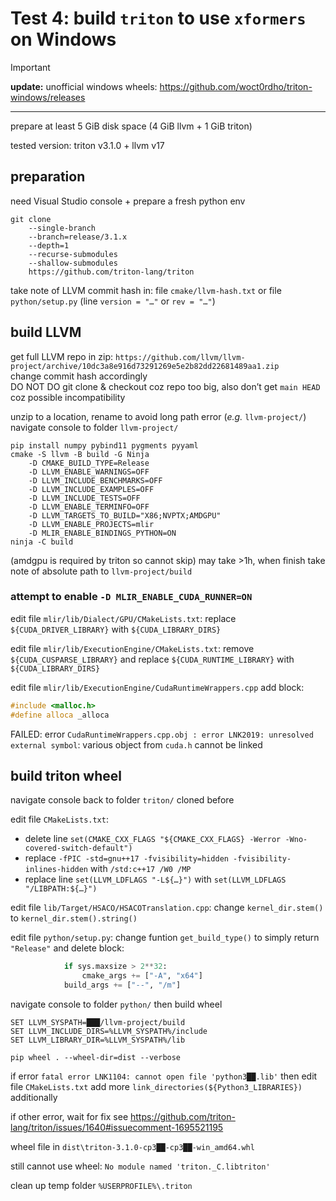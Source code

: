 # Test 4: build `triton` to use `xformers` on Windows

> [!IMPORTANT]
> **update:** unofficial windows wheels: https://github.com/woct0rdho/triton-windows/releases

---

prepare at least 5 GiB disk space (4 GiB llvm + 1 GiB triton)

tested version: triton v3.1.0 + llvm v17

## preparation

need Visual Studio console + prepare a fresh python env
```
git clone
	--single-branch
	--branch=release/3.1.x
	--depth=1
	--recurse-submodules
	--shallow-submodules
	https://github.com/triton-lang/triton
```
take note of LLVM commit hash in: file `cmake/llvm-hash.txt` or file `python/setup.py` (line `version = "…"` or `rev = "…"`)

## build LLVM

get full LLVM repo in zip: `https://github.com/llvm/llvm-project/archive/10dc3a8e916d73291269e5e2b82dd22681489aa1.zip`<br />
change commit hash accordingly<br />
DO NOT DO git clone & checkout coz repo too big, also don’t get `main HEAD` coz possible incompatibility

unzip to a location, rename to avoid long path error (*e.g.* `llvm-project/`)<br />navigate console to folder `llvm-project/`
```
pip install numpy pybind11 pygments pyyaml
cmake -S llvm -B build -G Ninja
	-D CMAKE_BUILD_TYPE=Release
	-D LLVM_ENABLE_WARNINGS=OFF
	-D LLVM_INCLUDE_BENCHMARKS=OFF
	-D LLVM_INCLUDE_EXAMPLES=OFF
	-D LLVM_INCLUDE_TESTS=OFF
	-D LLVM_ENABLE_TERMINFO=OFF
	-D LLVM_TARGETS_TO_BUILD="X86;NVPTX;AMDGPU"
	-D LLVM_ENABLE_PROJECTS=mlir
	-D MLIR_ENABLE_BINDINGS_PYTHON=ON
ninja -C build
```
(amdgpu is required by triton so cannot skip) may take >1h, when finish take note of absolute path to `llvm-project/build`

### attempt to enable `-D MLIR_ENABLE_CUDA_RUNNER=ON`

edit file `mlir/lib/Dialect/GPU/CMakeLists.txt`: replace `${CUDA_DRIVER_LIBRARY}` with `${CUDA_LIBRARY_DIRS}`

edit file `mlir/lib/ExecutionEngine/CMakeLists.txt`: remove `${CUDA_CUSPARSE_LIBRARY}` and replace `${CUDA_RUNTIME_LIBRARY}` with `${CUDA_LIBRARY_DIRS}`

edit file `mlir/lib/ExecutionEngine/CudaRuntimeWrappers.cpp` add block:
```cpp
#include <malloc.h>
#define alloca _alloca
```
FAILED: error `CudaRuntimeWrappers.cpp.obj : error LNK2019: unresolved external symbol`: various object from `cuda.h` cannot be linked

## build triton wheel

navigate console back to folder `triton/` cloned before

edit file `CMakeLists.txt`:
- delete line `set(CMAKE_CXX_FLAGS "${CMAKE_CXX_FLAGS} -Werror -Wno-covered-switch-default")`
- replace `-fPIC -std=gnu++17 -fvisibility=hidden -fvisibility-inlines-hidden` with `/std:c++17 /W0 /MP`
- replace line `set(LLVM_LDFLAGS "-L${…}")` with `set(LLVM_LDFLAGS "/LIBPATH:${…}")`

edit file `lib/Target/HSACO/HSACOTranslation.cpp`: change `kernel_dir.stem()` to `kernel_dir.stem().string()`

edit file `python/setup.py`: change funtion `get_build_type()` to simply return `"Release"` and delete block:
```python
            if sys.maxsize > 2**32:
                cmake_args += ["-A", "x64"]
            build_args += ["--", "/m"]
```
navigate console to folder `python/` then build wheel
```batchfile
SET LLVM_SYSPATH=███/llvm-project/build
SET LLVM_INCLUDE_DIRS=%LLVM_SYSPATH%/include
SET LLVM_LIBRARY_DIR=%LLVM_SYSPATH%/lib

pip wheel . --wheel-dir=dist --verbose
```
if error `fatal error LNK1104: cannot open file 'python3██.lib'` then edit file `CMakeLists.txt` add more `link_directories(${Python3_LIBRARIES})` additionally

if other error, wait for fix see https://github.com/triton-lang/triton/issues/1640#issuecomment-1695521195

wheel file in `dist\triton-3.1.0-cp3██-cp3██-win_amd64.whl`

still cannot use wheel: `No module named 'triton._C.libtriton'`

clean up temp folder `%USERPROFILE%\.triton`
